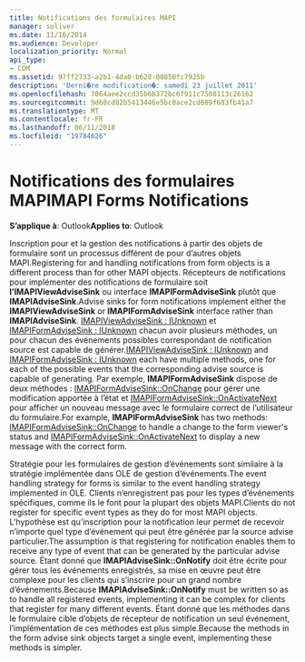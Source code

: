 ```yaml
---
title: Notifications des formulaires MAPI
manager: soliver
ms.date: 11/16/2014
ms.audience: Developer
localization_priority: Normal
api_type:
- COM
ms.assetid: 97ff2733-a2b1-4da0-b628-00850fc7925b
description: 'Derni�re modification�: samedi 23 juillet 2011'
ms.openlocfilehash: 7064aee2ccd35b6b372bc6f911c7508113c26162
ms.sourcegitcommit: 9d60cd82b5413446e5bc8ace2cd689f683fb41a7
ms.translationtype: MT
ms.contentlocale: fr-FR
ms.lasthandoff: 06/11/2018
ms.locfileid: "19784626"
---
```

# <a name="mapi-forms-notifications"></a><span data-ttu-id="5d230-103">Notifications des formulaires MAPI</span><span class="sxs-lookup"><span data-stu-id="5d230-103">MAPI Forms Notifications</span></span>

  
  
<span data-ttu-id="5d230-104">**S’applique à**: Outlook</span><span class="sxs-lookup"><span data-stu-id="5d230-104">**Applies to**: Outlook</span></span> 
  
<span data-ttu-id="5d230-105">Inscription pour et la gestion des notifications à partir des objets de formulaire sont un processus différent de pour d’autres objets MAPI.</span><span class="sxs-lookup"><span data-stu-id="5d230-105">Registering for and handling notifications from form objects is a different process than for other MAPI objects.</span></span> <span data-ttu-id="5d230-106">Récepteurs de notifications pour implémenter des notifications de formulaire soit **l’IMAPIViewAdviseSink** ou interface **IMAPIFormAdviseSink** plutôt que **IMAPIAdviseSink**.</span><span class="sxs-lookup"><span data-stu-id="5d230-106">Advise sinks for form notifications implement either the **IMAPIViewAdviseSink** or **IMAPIFormAdviseSink** interface rather than **IMAPIAdviseSink**.</span></span> <span data-ttu-id="5d230-107">[IMAPIViewAdviseSink : IUnknown](imapiviewadvisesinkiunknown.md) et [IMAPIFormAdviseSink : IUnknown](imapiformadvisesinkiunknown.md) chacun avoir plusieurs méthodes, un pour chacun des événements possibles correspondant de notification source est capable de générer.</span><span class="sxs-lookup"><span data-stu-id="5d230-107">[IMAPIViewAdviseSink : IUnknown](imapiviewadvisesinkiunknown.md) and [IMAPIFormAdviseSink : IUnknown](imapiformadvisesinkiunknown.md) each have multiple methods, one for each of the possible events that the corresponding advise source is capable of generating.</span></span> <span data-ttu-id="5d230-108">Par exemple, **IMAPIFormAdviseSink** dispose de deux méthodes : [IMAPIFormAdviseSink::OnChange](imapiformadvisesink-onchange.md) pour gérer une modification apportée à l’état et [IMAPIFormAdviseSink::OnActivateNext](imapiformadvisesink-onactivatenext.md) pour afficher un nouveau message avec le formulaire correct de l’utilisateur du formulaire.</span><span class="sxs-lookup"><span data-stu-id="5d230-108">For example, **IMAPIFormAdviseSink** has two methods: [IMAPIFormAdviseSink::OnChange](imapiformadvisesink-onchange.md) to handle a change to the form viewer's status and [IMAPIFormAdviseSink::OnActivateNext](imapiformadvisesink-onactivatenext.md) to display a new message with the correct form.</span></span> 
  
<span data-ttu-id="5d230-109">Stratégie pour les formulaires de gestion d’événements sont similaire à la stratégie implémentée dans OLE de gestion d’événements.</span><span class="sxs-lookup"><span data-stu-id="5d230-109">The event handling strategy for forms is similar to the event handling strategy implemented in OLE.</span></span> <span data-ttu-id="5d230-110">Clients n’enregistrent pas pour les types d’événements spécifiques, comme ils le font pour la plupart des objets MAPI.</span><span class="sxs-lookup"><span data-stu-id="5d230-110">Clients do not register for specific event types as they do for most MAPI objects.</span></span> <span data-ttu-id="5d230-111">L’hypothèse est qu’inscription pour la notification leur permet de recevoir n’importe quel type d’événement qui peut être générée par la source advise particulier.</span><span class="sxs-lookup"><span data-stu-id="5d230-111">The assumption is that registering for notification enables them to receive any type of event that can be generated by the particular advise source.</span></span> <span data-ttu-id="5d230-112">Étant donné que **IMAPIAdviseSink::OnNotify** doit être écrite pour gérer tous les événements enregistrés, sa mise en œuvre peut être complexe pour les clients qui s’inscrire pour un grand nombre d’événements.</span><span class="sxs-lookup"><span data-stu-id="5d230-112">Because **IMAPIAdviseSink::OnNotify** must be written so as to handle all registered events, implementing it can be complex for clients that register for many different events.</span></span> <span data-ttu-id="5d230-113">Étant donné que les méthodes dans le formulaire cible d’objets de récepteur de notification un seul événement, l’implémentation de ces méthodes est plus simple.</span><span class="sxs-lookup"><span data-stu-id="5d230-113">Because the methods in the form advise sink objects target a single event, implementing these methods is simpler.</span></span> 
  

